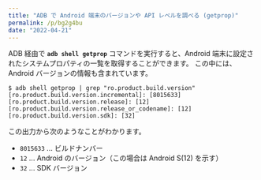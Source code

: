 ```yaml
---
title: "ADB で Android 端末のバージョンや API レベルを調べる (getprop)"
permalink: /p/bg2g4bu
date: "2022-04-21"
---
```


ADB 経由で __`adb shell getprop`__ コマンドを実行すると、Android 端末に設定されたシステムプロパティの一覧を取得することができます。
この中には、Android バージョンの情報も含まれています。

```console
$ adb shell getprop | grep "ro.product.build.version"
[ro.product.build.version.incremental]: [8015633]
[ro.product.build.version.release]: [12]
[ro.product.build.version.release_or_codename]: [12]
[ro.product.build.version.sdk]: [32]
```

この出力から次のようなことがわかります。

- `8015633` ... ビルドナンバー
- `12` ... Android のバージョン（この場合は Android S(12) を示す）
- `32` ... SDK バージョン

